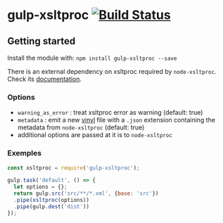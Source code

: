 
# gulp-xsltproc [![Build Status](https://travis-ci.org/ticapix/gulp-xsltproc.svg?branch=master)](https://travis-ci.org/ticapix/gulp-xsltproc)

## Getting started

Install the module with: `npm install gulp-xsltproc --save`

There is an external dependency on xsltproc required by `node-xsltproc`. Check its [documentation](https://github.com/ticapix/node-xsltproc#getting-started).

### Options

- `warning_as_error` : treat xsltproc error as warning (default: true)
- `metadata` : emit a new [vinyl](https://github.com/gulpjs/vinyl) file with a `.json` extension containing the metadata from `node-xsltproc` (default: true)
- additional options are passed at it is to `node-xsltproc`


### Exemples

```javascript
const xsltproc = require('gulp-xsltproc');

gulp.task('default', () => {
  let options = {};
  return gulp.src('src/**/*.xml', {base: 'src'})
  .pipe(xsltproc(options))
  .pipe(gulp.dest('dist'))
});
```
